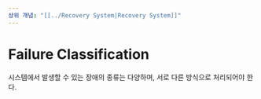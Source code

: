 ```yaml
---
상위 개념: "[[../Recovery System|Recovery System]]"
---
```

# Failure Classification
시스템에서 발생할 수 있는 장애의 종류는 다양하며, 서로 다른 방식으로 처리되어야 한다.
